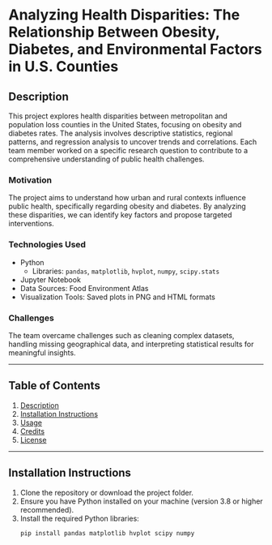 # **Analyzing Health Disparities: The Relationship Between Obesity, Diabetes, and Environmental Factors in U.S. Counties**

## **Description**
This project explores health disparities between metropolitan and population loss counties in the United States, focusing on obesity and diabetes rates. The analysis involves descriptive statistics, regional patterns, and regression analysis to uncover trends and correlations. Each team member worked on a specific research question to contribute to a comprehensive understanding of public health challenges.

### **Motivation**
The project aims to understand how urban and rural contexts influence public health, specifically regarding obesity and diabetes. By analyzing these disparities, we can identify key factors and propose targeted interventions.

### **Technologies Used**
- Python
  - Libraries: `pandas`, `matplotlib`, `hvplot`, `numpy`, `scipy.stats`
- Jupyter Notebook
- Data Sources: Food Environment Atlas
- Visualization Tools: Saved plots in PNG and HTML formats

### **Challenges**
The team overcame challenges such as cleaning complex datasets, handling missing geographical data, and interpreting statistical results for meaningful insights.

---

## **Table of Contents**
1. [Description](#description)
2. [Installation Instructions](#installation-instructions)
3. [Usage](#usage)
4. [Credits](#credits)
5. [License](#license)

---

## **Installation Instructions**
1. Clone the repository or download the project folder.
2. Ensure you have Python installed on your machine (version 3.8 or higher recommended).
3. Install the required Python libraries:
   ```bash
   pip install pandas matplotlib hvplot scipy numpy
